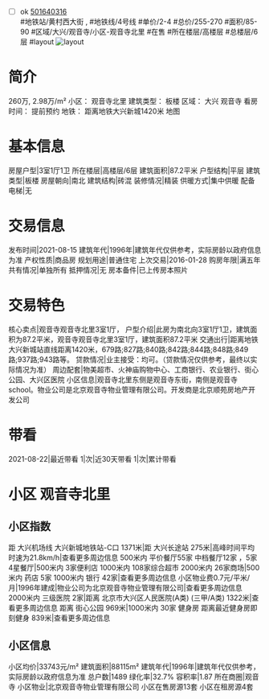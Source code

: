 - [ ] ok [501640316](https://bj.5i5j.com/ershoufang/501640316.html)  
 #地铁站/黄村西大街 ,  #地铁线/4号线
#单价/2-4 #总价/255-270 #面积/85-90   #区域/大兴/观音寺/小区-观音寺北里 #在售 #所在楼层/高楼层 #总楼层/6层 #layout 
![layout](http://image2a.5i5j.com/bdir/layout/507b8eec1d0a40c98e92363440e4036f.jpg_P5.jpg) 
# 简介 
 260万,  2.98万/m² 
小区： 观音寺北里
建筑类型： 板楼
区域： 大兴 观音寺
看房时间： 提前预约
地铁： 距离地铁大兴新城1420米 地图
# 基本信息 
 房屋户型|3室1厅1卫
所在楼层|高楼层/6层
建筑面积|87.2平米
户型结构|平层
建筑类型|板楼
房屋朝向|南北
建筑结构|砖混
装修情况|精装
供暖方式|集中供暖
配备电梯|无
# 交易信息 
 发布时间|2021-08-15
建筑年代|1996年|建筑年代仅供参考，实际房龄以政府信息为准
产权性质|商品房
规划用途|普通住宅
上次交易|2016-01-28
购房年限|满五年
共有情况|单独所有
抵押情况|无
房本备件|已上传房本照片
# 交易特色 
 核心卖点|观音寺观音寺北里3室1厅，
户型介绍|此房为南北向3室1厅1卫，建筑面积为87.2平米，观音寺观音寺北里3室1厅，建筑面积87.2平米
交通出行|距离地铁大兴新城站直线距离1420米，679路;827路;840路;842路;844路;848路;849路;937路;943路等。
贷款情况|业主接受：均可。（贷款情况仅供参考，最终以实际情况为准）
周边配套|物美超市、火神庙购物中心、工商银行、农业银行、街心公园、大兴区医院
小区信息|观音寺北里东侧是观音寺东街，南侧是观音寺school。物业公司是北京观音寺物业管理有限公司。开发商是北京顺苑房地产开发公司
# 带看 
 2021-08-22|最近带看	 1|次|近30天带看	 1|次|累计带看
# 小区 观音寺北里
## 小区指数 
 距 大兴机场线 大兴新城地铁站-C口 1371米|距 大兴长途站 275米|高峰时间平均时速为21.8km/h|查看更多周边信息
500米内 平价餐厅55家
中档餐厅12家 ，5家4星餐厅|500米内 3家便利店
1000米内 108家综合超市
2000米内 26家商场|500米内 药店 5家
1000米内 银行 42家|查看更多周边信息
小区物业费0.7元/平米/月|1996年建成|物业公司为北京观音寺物业管理有限公司|查看更多周边信息
2000米内 三级医院 2家|距离 北京市大兴区人民医院(A类) (三甲/A类) 1322米|查看更多周边信息
距离 街心公园 969米|1000米内 30家 健身房
距离最近健身房即刻健身 839米|查看更多周边信息
## 小区信息 
 小区均价|33743元/m²
建筑面积|88115m²
建筑年代|1996年|建筑年代仅供参考，实际房龄以政府信息为准
总户数|1489
绿化率|32.7%
容积率|1.87
所在商圈|观音寺
小区物业|北京观音寺物业管理有限公司
小区在售房源13套
小区在租房源4套
